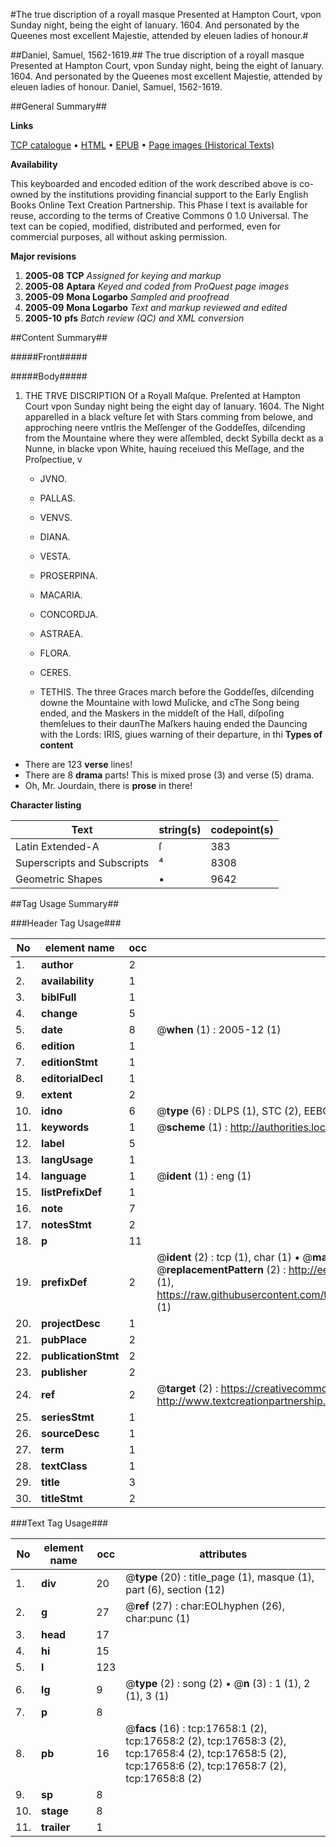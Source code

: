 #The true discription of a royall masque Presented at Hampton Court, vpon Sunday night, being the eight of Ianuary. 1604. And personated by the Queenes most excellent Majestie, attended by eleuen ladies of honour.#

##Daniel, Samuel, 1562-1619.##
The true discription of a royall masque Presented at Hampton Court, vpon Sunday night, being the eight of Ianuary. 1604. And personated by the Queenes most excellent Majestie, attended by eleuen ladies of honour.
Daniel, Samuel, 1562-1619.

##General Summary##

**Links**

[TCP catalogue](http://www.ota.ox.ac.uk/tcp/)  • 
[HTML](http://tei.it.ox.ac.uk/tcp/Texts-HTML/free/A19/A19837.html)  • 
[EPUB](http://tei.it.ox.ac.uk/tcp/Texts-EPUB/free/A19/A19837.epub) • 
[Page images (Historical Texts)](https://data.historicaltexts.jisc.ac.uk/view?pubId=eebo-99852342e&pageId=eebo-99852342e-17658-1)

**Availability**

This keyboarded and encoded edition of the
	       work described above is co-owned by the institutions
	       providing financial support to the Early English Books
	       Online Text Creation Partnership. This Phase I text is
	       available for reuse, according to the terms of Creative
	       Commons 0 1.0 Universal. The text can be copied,
	       modified, distributed and performed, even for
	       commercial purposes, all without asking permission.

**Major revisions**

1. __2005-08__ __TCP__ *Assigned for keying and markup*
1. __2005-08__ __Aptara__ *Keyed and coded from ProQuest page images*
1. __2005-09__ __Mona Logarbo__ *Sampled and proofread*
1. __2005-09__ __Mona Logarbo__ *Text and markup reviewed and edited*
1. __2005-10__ __pfs__ *Batch review (QC) and XML conversion*

##Content Summary##

#####Front#####

#####Body#####

1. THE
TRVE DISCRIPTION
Of a Royall Maſque.
Preſented at Hampton Court vpon Sunday
night being the eight day of
Ianuary. 1604.
The Night apparelled in a black veſture ſet with Stars
comming from belowe, and approching neere vntIris the Meſſenger of the Goddeſſes, diſcending
from the Mountaine where they were aſſembled,
deckt Sybilla deckt as a Nunne, in blacke vpon
White, hauing receiued this Meſſage, and the Proſpectiue, v
      * JVNO.

      * PALLAS.

      * VENVS.

      * DIANA.

      * VESTA.

      * PROSERPINA.

      * MACARIA.

      * CONCORDJA.

      * ASTRAEA.

      * FLORA.

      * CERES.

      * TETHIS.
The three Graces march before the Goddeſſes,
diſcending downe the Mountaine with lowd Muſicke, and cThe Song being ended, and the Maskers in the middeſt
of the Hall, diſpoſing themſelues to their daunThe Maſkers hauing ended the Dauncing
with the Lords: IRIS, giues warning of their departure, in thi
**Types of content**

  * There are 123 **verse** lines!
  * There are 8 **drama** parts! This is mixed prose (3) and verse (5) drama.
  * Oh, Mr. Jourdain, there is **prose** in there!

**Character listing**


|Text|string(s)|codepoint(s)|
|---|---|---|
|Latin Extended-A|ſ|383|
|Superscripts             and Subscripts|⁴|8308|
|Geometric Shapes|▪|9642|

##Tag Usage Summary##

###Header Tag Usage###

|No|element name|occ|attributes|
|---|---|---|---|
|1.|__author__|2||
|2.|__availability__|1||
|3.|__biblFull__|1||
|4.|__change__|5||
|5.|__date__|8| @__when__ (1) : 2005-12 (1)|
|6.|__edition__|1||
|7.|__editionStmt__|1||
|8.|__editorialDecl__|1||
|9.|__extent__|2||
|10.|__idno__|6| @__type__ (6) : DLPS (1), STC (2), EEBO-CITATION (1), PROQUEST (1), VID (1)|
|11.|__keywords__|1| @__scheme__ (1) : http://authorities.loc.gov/ (1)|
|12.|__label__|5||
|13.|__langUsage__|1||
|14.|__language__|1| @__ident__ (1) : eng (1)|
|15.|__listPrefixDef__|1||
|16.|__note__|7||
|17.|__notesStmt__|2||
|18.|__p__|11||
|19.|__prefixDef__|2| @__ident__ (2) : tcp (1), char (1)  •  @__matchPattern__ (2) : ([0-9\-]+):([0-9IVX]+) (1), (.+) (1)  •  @__replacementPattern__ (2) : http://eebo.chadwyck.com/downloadtiff?vid=$1&page=$2 (1), https://raw.githubusercontent.com/textcreationpartnership/Texts/master/tcpchars.xml#$1 (1)|
|20.|__projectDesc__|1||
|21.|__pubPlace__|2||
|22.|__publicationStmt__|2||
|23.|__publisher__|2||
|24.|__ref__|2| @__target__ (2) : https://creativecommons.org/publicdomain/zero/1.0/ (1), http://www.textcreationpartnership.org/docs/. (1)|
|25.|__seriesStmt__|1||
|26.|__sourceDesc__|1||
|27.|__term__|1||
|28.|__textClass__|1||
|29.|__title__|3||
|30.|__titleStmt__|2||


###Text Tag Usage###

|No|element name|occ|attributes|
|---|---|---|---|
|1.|__div__|20| @__type__ (20) : title_page (1), masque (1), part (6), section (12)|
|2.|__g__|27| @__ref__ (27) : char:EOLhyphen (26), char:punc (1)|
|3.|__head__|17||
|4.|__hi__|15||
|5.|__l__|123||
|6.|__lg__|9| @__type__ (2) : song (2)  •  @__n__ (3) : 1 (1), 2 (1), 3 (1)|
|7.|__p__|8||
|8.|__pb__|16| @__facs__ (16) : tcp:17658:1 (2), tcp:17658:2 (2), tcp:17658:3 (2), tcp:17658:4 (2), tcp:17658:5 (2), tcp:17658:6 (2), tcp:17658:7 (2), tcp:17658:8 (2)|
|9.|__sp__|8||
|10.|__stage__|8||
|11.|__trailer__|1||
